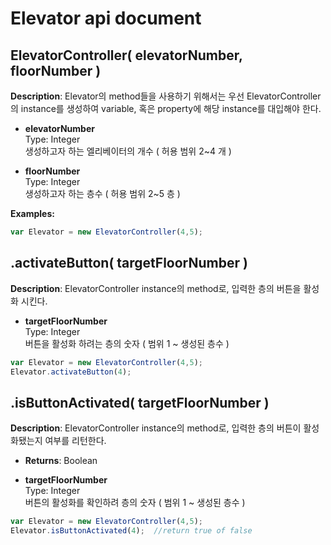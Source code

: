 # Elevator  api document  
    
## ElevatorController( elevatorNumber, floorNumber )
  
**Description**: Elevator의 method들을 사용하기 위해서는 우선 ElevatorController의 instance를 생성하여 variable, 혹은 property에 해당 instance를 대입해야 한다.  
  
- **elevatorNumber**    
Type: Integer    
생성하고자 하는 엘리베이터의 개수 ( 허용 범위 2~4 개 )  
  
- **floorNumber**    
Type: Integer    
생성하고자 하는 층수 ( 허용 범위 2~5 층 )  
    
    
**Examples:**  
```js  
var Elevator = new ElevatorController(4,5);  
```
  
## .activateButton( targetFloorNumber )  
  
**Description**: ElevatorController instance의 method로, 입력한 층의 버튼을 활성화 시킨다.
  
- **targetFloorNumber**    
Type: Integer    
버튼을 활성화 하려는 층의 숫자 ( 범위 1 ~ 생성된 층수 )  
 
```js  
var Elevator = new ElevatorController(4,5);  
Elevator.activateButton(4);  
```  
  
## .isButtonActivated( targetFloorNumber )  
  
**Description**: ElevatorController instance의 method로, 입력한 층의 버튼이 활성화됐는지 여부를 리턴한다.  
  
- **Returns**: Boolean  

- **targetFloorNumber**    
Type: Integer    
버튼의 활성화를 확인하려 층의 숫자 ( 범위 1 ~ 생성된 층수 )  

```js  
var Elevator = new ElevatorController(4,5);  
Elevator.isButtonActivated(4);  //return true of false
  
```